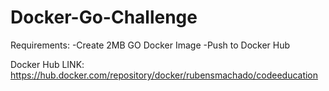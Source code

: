 # Docker-Go-Challenge

Requirements:
-Create 2MB GO Docker Image
-Push to Docker Hub

Docker Hub LINK: https://hub.docker.com/repository/docker/rubensmachado/codeeducation

